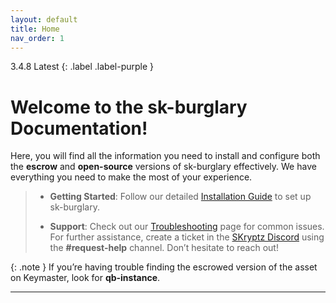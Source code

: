 ```yaml
---
layout: default
title: Home
nav_order: 1
---
```


3.4.8 Latest
{: .label .label-purple }

# Welcome to the sk-burglary Documentation!

Here, you will find all the information you need to install and configure both the **escrow** and **open-source** versions of sk-burglary effectively. We have everything you need to make the most of your experience.

> - **Getting Started**: Follow our detailed [Installation Guide](https://mknzz.github.io/burglary-docs/install.html) to set up sk-burglary.
>
> - **Support**: Check out our [Troubleshooting](https://mknzz.github.io/burglary-docs/troubleshooting.html) page for common issues. For further assistance, create a ticket in the [SKryptz Discord](https://discord.com/invite/7adPGz93SU) using the **#request-help** channel. Don’t hesitate to reach out! 

{: .note }
If you’re having trouble finding the escrowed version of the asset on Keymaster, look for **qb-instance**.

----
[Just the Docs]: https://just-the-docs.github.io/just-the-docs/
[GitHub Pages]: https://docs.github.com/en/pages
[README]: https://github.com/just-the-docs/just-the-docs-template/blob/main/README.md
[Jekyll]: https://jekyllrb.com
[GitHub Pages / Actions workflow]: https://github.blog/changelog/2022-07-27-github-pages-custom-github-actions-workflows-beta/
[use this template]: https://github.com/just-the-docs/just-the-docs-template/generate
